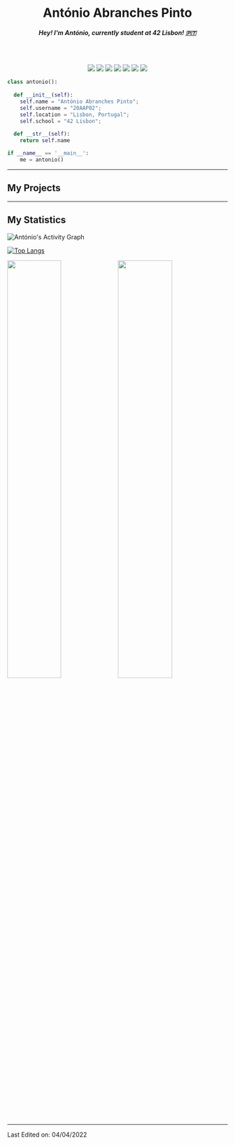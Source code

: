 <h1 align="center">
  <b>António Abranches Pinto</b>
</h1>
<h6 align="center">
  <b>Hey! I'm António, currently student at 42 Lisbon! 🇵🇹 </b>
</h6>

<br>

<p>
<div align="center">
  <img src="https://img.shields.io/badge/-HTML-c58545?style=for-the-badge&logo=html5&logoColor=c58545&labelColor=282828">
  <img src="https://img.shields.io/badge/-Javascript-FFFF00?style=for-the-badge&logo=Javascript&logoColor=FFFF00&labelColor=282828">
  <img src="https://img.shields.io/badge/-CSS-528deb?style=for-the-badge&logo=css3&logoColor=528deb&labelColor=282828">
  <img src="https://img.shields.io/badge/-Python-98b982?style=for-the-badge&logo=python&logoColor=98b982&labelColor=282828">
  <img src="https://img.shields.io/badge/-C-3cc7a4?style=for-the-badge&logo=c&logoColor=3cc7a4&labelColor=282828">
  <img src="https://img.shields.io/badge/-Ruby-c7473c?style=for-the-badge&logo=ruby&logoColor=c7473c&labelColor=282828">
  <img src="https://img.shields.io/badge/-Mysql-7d9ac7?style=for-the-badge&logo=Mysql&logoColor=7d9ac7&labelColor=282828">
</div>
</p>

```python
class antonio():
    
  def __init__(self):
    self.name = "António Abranches Pinto";
    self.username = "20AAP02";
    self.location = "Lisbon, Portugal";
    self.school = "42 Lisbon";
  
  def __str__(self):
    return self.name

if __name__ == '__main__':
    me = antonio()
```
-----

## My Projects

-----

## My Statistics

![António's Activity Graph](https://activity-graph.herokuapp.com/graph?username=20AAP02&custom_title=António%20's%20Contribution%20Graph&theme=gruvbox&bg_color=282828&hide_border=true&line=3cc7a4&point=3cc7a4)

[![Top Langs](https://github-readme-stats.vercel.app/api/top-langs/?username=20AAP02&layout=compact)](https://github.com/anuraghazra/github-readme-stats)
<br/>

<p align="left">
  <img width="49.5%" src="https://github-readme-stats.vercel.app/api?username=20AAP02&show_icons=true&theme=gruvbox&hide_border=true&count_private=true" />
    <img width="49.5%" src="https://github-readme-streak-stats.herokuapp.com/?user=20AAP02&theme=gruvbox&hide_border=true" />
</p>
<br>


-----

Last Edited on: 04/04/2022
